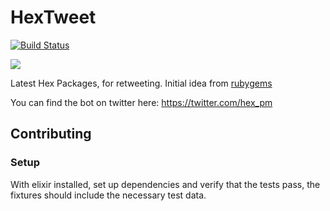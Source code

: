 # HexTweet
[![Build Status](https://travis-ci.org/enilsen16/hex-tweet.svg?branch=master)](https://travis-ci.org/enilsen16/hex-tweet)

![](https://pbs.twimg.com/profile_images/725819480517959681/wfaovQYM_200x200.jpg)

Latest Hex Packages, for retweeting.
Initial idea from [rubygems](https://twitter.com/rubygems)

You can find the bot on twitter here: https://twitter.com/hex_pm

## Contributing
### Setup

With elixir installed, set up dependencies and verify that the tests pass, the fixtures should include the necessary test data.
